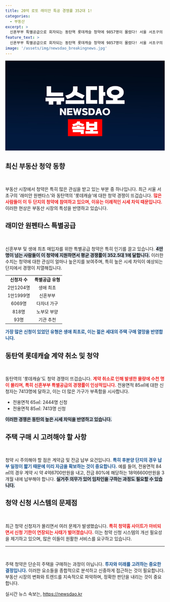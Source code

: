 ```yaml
---
title: 20억 로또 래미안 특공 경쟁률 352대 1!
categories:
  - 부동산
excerpt: >
  신혼부부 특별공급으로 회자되는 동탄역 롯데캐슬 청약에 9857명이 몰렸다! 서울 서초구의 래미안 원펜타스도 약 4만명의 신청자가 몰리며 경쟁률이 352.5대 1에 달하는 중, 청약시장 열기가 뜨겁다.
feature_text: >
  신혼부부 특별공급으로 회자되는 동탄역 롯데캐슬 청약에 9857명이 몰렸다! 서울 서초구의 래미안 원펜타스도 약 4만명의 신청자가 몰리며 경쟁률이 352.5대 1에 달하는 중, 청약시장 열기가 뜨겁다.
image: '/assets/img/newsdao_breakingnews.jpg'
---
```


<p><img src="/assets/img/newsdao_breakingnews.jpg" alt="cryptoinkorea 속보" /></p>

<h2 data-ke-size="size26">최신 부동산 청약 동향</h2>

<p data-ke-size="size16">&nbsp;</p>

<p>부동산 시장에서 청약은 특히 많은 관심을 받고 있는 부분 중 하나입니다. 최근 서울 서초구의 '래미안 원펜타스'와 동탄역의 '롯데캐슬'에 대한 청약 경쟁이 뜨겁습니다. <b><span style="color: #ee2323;">많은 사람들이 이 두 단지의 청약에 참여하고 있으며, 이유는 이례적인 시세 차익 때문입니다.</span></b> 이러한 현상은 부동산 시장의 특성을 반영하고 있습니다.</p>

<h2 data-ke-size="size26">래미안 원펜타스 특별공급</h2>

<p data-ke-size="size16">&nbsp;</p>

<p>신혼부부 및 생애 최초 매입자를 위한 특별공급 청약은 특히 인기를 끌고 있습니다. <b><span style="background-color: #21538527;">4만명이 넘는 사람들이 이 청약에 지원하면서 평균 경쟁률이 352.5대 1에 달합니다.</span></b> 이러한 수치는 청약에 대한 관심이 얼마나 높은지를 보여주며, 특히 높은 시세 차익이 예상되는 단지에서 경쟁이 치열해집니다.</p>

<table>
<tr>
<td style="text-align: center; height: 17px;"><b>신청자 수</b></td>
<td style="text-align: center; height: 17px;"><b>특별공급 유형</b></td>
</tr>
<tr>
<td style="text-align: center; height: 17px;">2만1204명</td>
<td style="text-align: center; height: 17px;">생애 최초</td>
</tr>
<tr>
<td style="text-align: center; height: 17px;">1만1999명</td>
<td style="text-align: center; height: 17px;">신혼부부</td>
</tr>
<tr>
<td style="text-align: center; height: 17px;">6069명</td>
<td style="text-align: center; height: 17px;">다자녀 가구</td>
</tr>
<tr>
<td style="text-align: center; height: 17px;">818명</td>
<td style="text-align: center; height: 17px;">노부모 부양</td>
</tr>
<tr>
<td style="text-align: center; height: 17px;">93명</td>
<td style="text-align: center; height: 17px;">기관 추천</td>
</tr>
</table>

<p><b><span style="color: #1a5490;">가장 많은 신청이 있었던 유형은 생애 최초로, 이는 젊은 세대의 주택 구매 열망을 반영합니다.</span></b> </p>

<h2 data-ke-size="size26">동탄역 롯데캐슬 계약 취소 및 청약</h2>

<p data-ke-size="size16">&nbsp;</p>

<p>동탄역의 '롯데캐슬'도 청약 경쟁이 뜨겁습니다. <b><span style="color: #ee2323;">계약 취소로 인해 발생한 물량에 수천 명이 몰리며, 특히 신혼부부 특별공급의 경쟁률이 인상적입니다.</span></b> 전용면적 85㎡에 대한 신청자는 7413명에 달하고, 이는 더 많은 가구가 부족함을 시사합니다.</p>

<ul>
<li>전용면적 65㎡: 2444명 신청</li>
<li>전용면적 85㎡: 7413명 신청</li>
</ul>

<p><b><span style="background-color: #21538527;">이러한 경쟁은 동탄의 높은 시세 차익을 반영하고 있습니다.</span></b>  </p>

<h2 data-ke-size="size26">주택 구매 시 고려해야 할 사항</h2>

<p data-ke-size="size16">&nbsp;</p>

<p>청약 시 주의해야 할 점은 계약금 및 잔금 납부 요건입니다. <b><span style="color: #1a5490;">특히 후분양 단지의 경우 납부 일정이 짧기 때문에 미리 자금을 확보하는 것이 중요합니다.</span></b> 예를 들어, 전용면적 84㎡의 경우 계약 시 약 4억6700만원을 내고, 잔금 80%에 해당하는 18억6600만원을 3개월 내에 납부해야 합니다. <b><span style="background-color: #21538527;">실거주 의무가 있어 임차인을 구하는 과정도 필요할 수 있습니다.</span></b></p>

<h2 data-ke-size="size26">청약 신청 시스템의 문제점</h2>

<p data-ke-size="size16">&nbsp;</p>

<p>최근 청약 신청자가 몰리면서 여러 문제가 발생했습니다. <b><span style="color: #ee2323;">특히 청약홈 사이트가 마비되면서 신청 기한이 연장되는 사태가 벌어졌습니다.</span></b> 이는 청약 신청 시스템의 개선 필요성을 제기하고 있으며, 많은 이들이 원활한 서비스를 요구하고 있습니다.</p>

<hr>

<p data-ke-size="size16">&nbsp;</p>

<p>주택 청약은 단순히 주택을 구매하는 과정이 아닙니다. <b><span style="color: #1a5490;">투자와 미래를 고려하는 중요한 결정입니다.</span></b> 이러한 요소들을 종합적으로 분석하고 신중하게 접근하는 것이 필요합니다. 부동산 시장의 변화와 트렌드를 지속적으로 파악하며, 정확한 판단을 내리는 것이 중요합니다.</p>
실시간 뉴스 속보는, <a href="https://newsdao.kr" rel="dofollow">https://newsdao.kr</a>


